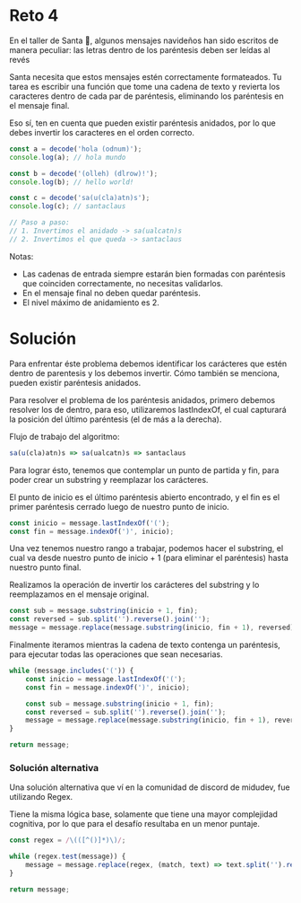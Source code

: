 # Reto 4

En el taller de Santa 🎅, algunos mensajes navideños han sido escritos de manera peculiar: las letras dentro de los paréntesis deben ser leídas al revés

Santa necesita que estos mensajes estén correctamente formateados. Tu tarea es escribir una función que tome una cadena de texto y revierta los caracteres dentro de cada par de paréntesis, eliminando los paréntesis en el mensaje final.

Eso sí, ten en cuenta que pueden existir paréntesis anidados, por lo que debes invertir los caracteres en el orden correcto.

```js
const a = decode('hola (odnum)');
console.log(a); // hola mundo

const b = decode('(olleh) (dlrow)!');
console.log(b); // hello world!

const c = decode('sa(u(cla)atn)s');
console.log(c); // santaclaus

// Paso a paso:
// 1. Invertimos el anidado -> sa(ualcatn)s
// 2. Invertimos el que queda -> santaclaus
```

Notas:

- Las cadenas de entrada siempre estarán bien formadas con paréntesis que coinciden correctamente, no necesitas validarlos.
- En el mensaje final no deben quedar paréntesis.
- El nivel máximo de anidamiento es 2.

# Solución

Para enfrentar éste problema debemos identificar los carácteres que estén dentro de parentesis y los debemos invertir. Cómo también se menciona, pueden existir paréntesis anidados.

Para resolver el problema de los paréntesis anidados, primero debemos resolver los de dentro, para eso, utilizaremos lastIndexOf, el cual capturará la posición del último paréntesis (el de más a la derecha).

Flujo de trabajo del algoritmo:

```js
sa(u(cla)atn)s => sa(ualcatn)s => santaclaus
```

Para lograr ésto, tenemos que contemplar un punto de partida y fin, para poder crear un substring y reemplazar los carácteres.

El punto de inicio es el último paréntesis abierto encontrado, y el fin es el primer paréntesis cerrado luego de nuestro punto de inicio.

```js
const inicio = message.lastIndexOf('(');
const fin = message.indexOf(')', inicio);
```

Una vez tenemos nuestro rango a trabajar, podemos hacer el substring, el cual va desde nuestro punto de inicio + 1 (para eliminar el paréntesis) hasta nuestro punto final.

Realizamos la operación de invertir los carácteres del substring y lo reemplazamos en el mensaje original.

```js
const sub = message.substring(inicio + 1, fin);
const reversed = sub.split('').reverse().join('');
message = message.replace(message.substring(inicio, fin + 1), reversed);
```

Finalmente iteramos mientras la cadena de texto contenga un paréntesis, para ejecutar todas las operaciones que sean necesarias.

```js
while (message.includes('(')) {
	const inicio = message.lastIndexOf('(');
	const fin = message.indexOf(')', inicio);

	const sub = message.substring(inicio + 1, fin);
	const reversed = sub.split('').reverse().join('');
	message = message.replace(message.substring(inicio, fin + 1), reversed);
}

return message;
```

### Solución alternativa

Una solución alternativa que ví en la comunidad de discord de midudev, fue utilizando Regex.

Tiene la misma lógica base, solamente que tiene una mayor complejidad cognitiva, por lo que para el desafío resultaba en un menor puntaje.

```js
const regex = /\(([^()]*)\)/;

while (regex.test(message)) {
	message = message.replace(regex, (match, text) => text.split('').reverse().join(''));
}

return message;
```

